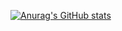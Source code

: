 [![Anurag's GitHub stats](https://github-readme-stats.vercel.app/api?username=NISHI3)](https://github.com/anuraghazra/github-readme-stats)
